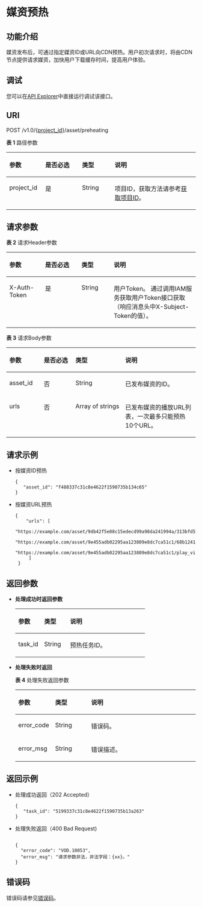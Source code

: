 # 媒资预热<a name="vod_04_0205"></a>

## 功能介绍<a name="zh-cn_topic_0128109936_zh-cn_topic_0127939729_section114814192538"></a>

媒资发布后，可通过指定媒资ID或URL向CDN预热。用户初次请求时，将由CDN节点提供请求媒资，加快用户下载缓存时间，提高用户体验。

## 调试<a name="section342173282111"></a>

您可以在[API Explorer](https://apiexplorer.developer.huaweicloud.com/apiexplorer/doc?product=VOD&api=preheatingAsset)中直接运行调试该接口。

## URI<a name="zh-cn_topic_0128109936_zh-cn_topic_0127939729_section5241024145313"></a>

POST /v1.0/\{[project\_id](获取项目ID.md)\}/asset/preheating

**表 1**  路径参数

<a name="table6869913124919"></a>
<table><thead align="left"><tr id="vod_04_0196_row58691013184917"><th class="cellrowborder" valign="top" width="18.98%" id="mcps1.2.5.1.1"><p id="vod_04_0196_p18869171324920"><a name="vod_04_0196_p18869171324920"></a><a name="vod_04_0196_p18869171324920"></a>参数</p>
</th>
<th class="cellrowborder" valign="top" width="19.400000000000002%" id="mcps1.2.5.1.2"><p id="vod_04_0196_p16174217193312"><a name="vod_04_0196_p16174217193312"></a><a name="vod_04_0196_p16174217193312"></a>是否必选</p>
</th>
<th class="cellrowborder" valign="top" width="17.299999999999997%" id="mcps1.2.5.1.3"><p id="vod_04_0196_p1386920134497"><a name="vod_04_0196_p1386920134497"></a><a name="vod_04_0196_p1386920134497"></a>类型</p>
</th>
<th class="cellrowborder" valign="top" width="44.32%" id="mcps1.2.5.1.4"><p id="vod_04_0196_p1386931394910"><a name="vod_04_0196_p1386931394910"></a><a name="vod_04_0196_p1386931394910"></a>说明</p>
</th>
</tr>
</thead>
<tbody><tr id="vod_04_0196_row1586931374911"><td class="cellrowborder" valign="top" width="18.98%" headers="mcps1.2.5.1.1 "><p id="vod_04_0196_p14253192105011"><a name="vod_04_0196_p14253192105011"></a><a name="vod_04_0196_p14253192105011"></a>project_id</p>
</td>
<td class="cellrowborder" valign="top" width="19.400000000000002%" headers="mcps1.2.5.1.2 "><p id="vod_04_0196_p18172181763318"><a name="vod_04_0196_p18172181763318"></a><a name="vod_04_0196_p18172181763318"></a>是</p>
</td>
<td class="cellrowborder" valign="top" width="17.299999999999997%" headers="mcps1.2.5.1.3 "><p id="vod_04_0196_p62548235018"><a name="vod_04_0196_p62548235018"></a><a name="vod_04_0196_p62548235018"></a>String</p>
</td>
<td class="cellrowborder" valign="top" width="44.32%" headers="mcps1.2.5.1.4 "><p id="vod_04_0196_p0254323500"><a name="vod_04_0196_p0254323500"></a><a name="vod_04_0196_p0254323500"></a>项目ID，获取方法请参考<a href="https://support.huaweicloud.com/usermanual-vod/vod_01_0058.html" target="_blank" rel="noopener noreferrer">获取项目ID</a>。</p>
</td>
</tr>
</tbody>
</table>

## 请求参数<a name="zh-cn_topic_0128109936_zh-cn_topic_0127939729_section7297229175319"></a>

**表 2**  请求Header参数

<a name="HeaderParameter"></a>
<table><thead align="left"><tr id="vod_04_0196_row1359311223199"><th class="cellrowborder" valign="top" width="18.89%" id="mcps1.2.5.1.1"><p id="vod_04_0196_p959302213191"><a name="vod_04_0196_p959302213191"></a><a name="vod_04_0196_p959302213191"></a>参数</p>
</th>
<th class="cellrowborder" valign="top" width="19.23%" id="mcps1.2.5.1.2"><p id="vod_04_0196_p10968335203313"><a name="vod_04_0196_p10968335203313"></a><a name="vod_04_0196_p10968335203313"></a>是否必选</p>
</th>
<th class="cellrowborder" valign="top" width="17.04%" id="mcps1.2.5.1.3"><p id="vod_04_0196_p6594132291914"><a name="vod_04_0196_p6594132291914"></a><a name="vod_04_0196_p6594132291914"></a>类型</p>
</th>
<th class="cellrowborder" valign="top" width="44.84%" id="mcps1.2.5.1.4"><p id="vod_04_0196_p1659492213198"><a name="vod_04_0196_p1659492213198"></a><a name="vod_04_0196_p1659492213198"></a>说明</p>
</th>
</tr>
</thead>
<tbody><tr id="vod_04_0196_row5593132218192"><td class="cellrowborder" valign="top" width="18.89%" headers="mcps1.2.5.1.1 "><p id="vod_04_0196_p959417226199"><a name="vod_04_0196_p959417226199"></a><a name="vod_04_0196_p959417226199"></a>X-Auth-Token</p>
</td>
<td class="cellrowborder" valign="top" width="19.23%" headers="mcps1.2.5.1.2 "><p id="vod_04_0196_p189688351336"><a name="vod_04_0196_p189688351336"></a><a name="vod_04_0196_p189688351336"></a>是</p>
</td>
<td class="cellrowborder" valign="top" width="17.04%" headers="mcps1.2.5.1.3 "><p id="vod_04_0196_p5594132231911"><a name="vod_04_0196_p5594132231911"></a><a name="vod_04_0196_p5594132231911"></a>String</p>
</td>
<td class="cellrowborder" valign="top" width="44.84%" headers="mcps1.2.5.1.4 "><p id="vod_04_0196_p1159416229196"><a name="vod_04_0196_p1159416229196"></a><a name="vod_04_0196_p1159416229196"></a>用户Token。 通过调用IAM服务获取用户Token接口获取（响应消息头中X-Subject-Token的值）。</p>
</td>
</tr>
</tbody>
</table>

**表 3**  请求Body参数

<a name="zh-cn_topic_0128109936_zh-cn_topic_0127939729_table48653720"></a>
<table><thead align="left"><tr id="zh-cn_topic_0128109936_zh-cn_topic_0127939729_row50698484"><th class="cellrowborder" valign="top" width="18.848115188481152%" id="mcps1.2.5.1.1"><p id="zh-cn_topic_0128109936_zh-cn_topic_0127939729_p12936535"><a name="zh-cn_topic_0128109936_zh-cn_topic_0127939729_p12936535"></a><a name="zh-cn_topic_0128109936_zh-cn_topic_0127939729_p12936535"></a>参数</p>
</th>
<th class="cellrowborder" valign="top" width="19.18808119188081%" id="mcps1.2.5.1.2"><p id="p1342512382114"><a name="p1342512382114"></a><a name="p1342512382114"></a>是否必选</p>
</th>
<th class="cellrowborder" valign="top" width="16.90830916908309%" id="mcps1.2.5.1.3"><p id="zh-cn_topic_0128109936_zh-cn_topic_0127939729_p51005947"><a name="zh-cn_topic_0128109936_zh-cn_topic_0127939729_p51005947"></a><a name="zh-cn_topic_0128109936_zh-cn_topic_0127939729_p51005947"></a>类型</p>
</th>
<th class="cellrowborder" valign="top" width="45.055494450554946%" id="mcps1.2.5.1.4"><p id="zh-cn_topic_0128109936_zh-cn_topic_0127939729_p41226423"><a name="zh-cn_topic_0128109936_zh-cn_topic_0127939729_p41226423"></a><a name="zh-cn_topic_0128109936_zh-cn_topic_0127939729_p41226423"></a>说明</p>
</th>
</tr>
</thead>
<tbody><tr id="zh-cn_topic_0128109936_zh-cn_topic_0127939729_row4372186"><td class="cellrowborder" valign="top" width="18.848115188481152%" headers="mcps1.2.5.1.1 "><p id="zh-cn_topic_0128109936_zh-cn_topic_0127939729_p18602825"><a name="zh-cn_topic_0128109936_zh-cn_topic_0127939729_p18602825"></a><a name="zh-cn_topic_0128109936_zh-cn_topic_0127939729_p18602825"></a>asset_id</p>
</td>
<td class="cellrowborder" valign="top" width="19.18808119188081%" headers="mcps1.2.5.1.2 "><p id="p15425113815112"><a name="p15425113815112"></a><a name="p15425113815112"></a>否</p>
</td>
<td class="cellrowborder" valign="top" width="16.90830916908309%" headers="mcps1.2.5.1.3 "><p id="zh-cn_topic_0128109936_zh-cn_topic_0127939729_p49225929"><a name="zh-cn_topic_0128109936_zh-cn_topic_0127939729_p49225929"></a><a name="zh-cn_topic_0128109936_zh-cn_topic_0127939729_p49225929"></a>String</p>
</td>
<td class="cellrowborder" valign="top" width="45.055494450554946%" headers="mcps1.2.5.1.4 "><p id="zh-cn_topic_0128109936_zh-cn_topic_0127939729_p30433889"><a name="zh-cn_topic_0128109936_zh-cn_topic_0127939729_p30433889"></a><a name="zh-cn_topic_0128109936_zh-cn_topic_0127939729_p30433889"></a>已发布媒资的ID。</p>
</td>
</tr>
<tr id="row13242194268"><td class="cellrowborder" valign="top" width="18.848115188481152%" headers="mcps1.2.5.1.1 "><p id="p1124151912262"><a name="p1124151912262"></a><a name="p1124151912262"></a>urls</p>
</td>
<td class="cellrowborder" valign="top" width="19.18808119188081%" headers="mcps1.2.5.1.2 "><p id="p11425938416"><a name="p11425938416"></a><a name="p11425938416"></a>否</p>
</td>
<td class="cellrowborder" valign="top" width="16.90830916908309%" headers="mcps1.2.5.1.3 "><p id="p8242019112610"><a name="p8242019112610"></a><a name="p8242019112610"></a>Array&nbsp;of&nbsp;strings</p>
</td>
<td class="cellrowborder" valign="top" width="45.055494450554946%" headers="mcps1.2.5.1.4 "><p id="p824131902616"><a name="p824131902616"></a><a name="p824131902616"></a>已发布媒资的播放URL列表，一次最多只能预热10个URL。</p>
</td>
</tr>
</tbody>
</table>

## 请求示例<a name="zh-cn_topic_0128109936_zh-cn_topic_0127939729_section1249493515311"></a>

-   按媒资ID预热

    ```
    {
       "asset_id": "f488337c31c8e4622f1590735b134c65"  
    }
    ```

-   按媒资URL预热

    ```
    { 
        "urls": [                    
          "https://example.com/asset/9db42f5e08c15edecd99a98da241994a/313bfd52a75f95ff48e8bf02eca2ab20.flv",    
          "https://example.com/asset/9e455adb02295aa123809e8dc7ca51c1/68b1241af3bf58bcde9914626e07f5af.mp4",      
          "https://example.com/asset/9e455adb02295aa123809e8dc7ca51c1/play_video/68b1241af3bf58bcde9914626e07f5af_H.264_480X270_HEAACV1_300.mp4" 
         ]  
     }
    ```


## 返回参数<a name="zh-cn_topic_0128109936_zh-cn_topic_0127939729_section162761640105314"></a>

-   **处理成功时返回参数**

    <a name="table264515405256"></a>
    <table><thead align="left"><tr id="row126457406259"><th class="cellrowborder" valign="top" width="20%" id="mcps1.1.4.1.1"><p id="p11645194042512"><a name="p11645194042512"></a><a name="p11645194042512"></a>参数</p>
    </th>
    <th class="cellrowborder" valign="top" width="20%" id="mcps1.1.4.1.2"><p id="p564574052514"><a name="p564574052514"></a><a name="p564574052514"></a>类型</p>
    </th>
    <th class="cellrowborder" valign="top" width="60%" id="mcps1.1.4.1.3"><p id="p9645194002519"><a name="p9645194002519"></a><a name="p9645194002519"></a>说明</p>
    </th>
    </tr>
    </thead>
    <tbody><tr id="row1266064019252"><td class="cellrowborder" valign="top" width="20%" headers="mcps1.1.4.1.1 "><p id="p20660144092516"><a name="p20660144092516"></a><a name="p20660144092516"></a>task_id</p>
    </td>
    <td class="cellrowborder" valign="top" width="20%" headers="mcps1.1.4.1.2 "><p id="p15739959201617"><a name="p15739959201617"></a><a name="p15739959201617"></a>String</p>
    </td>
    <td class="cellrowborder" valign="top" width="60%" headers="mcps1.1.4.1.3 "><p id="p10660124082518"><a name="p10660124082518"></a><a name="p10660124082518"></a>预热任务ID。</p>
    </td>
    </tr>
    </tbody>
    </table>

-   **处理失败时返回**

    **表 4**  处理失败返回参数

    <a name="table64701053171711"></a>
    <table><thead align="left"><tr id="row5469115311175"><th class="cellrowborder" valign="top" width="20%" id="mcps1.2.4.1.1"><p id="p94691753151720"><a name="p94691753151720"></a><a name="p94691753151720"></a>参数</p>
    </th>
    <th class="cellrowborder" valign="top" width="20%" id="mcps1.2.4.1.2"><p id="p946995391713"><a name="p946995391713"></a><a name="p946995391713"></a>类型</p>
    </th>
    <th class="cellrowborder" valign="top" width="60%" id="mcps1.2.4.1.3"><p id="p154691353151718"><a name="p154691353151718"></a><a name="p154691353151718"></a>说明</p>
    </th>
    </tr>
    </thead>
    <tbody><tr id="row1047017536178"><td class="cellrowborder" valign="top" width="20%" headers="mcps1.2.4.1.1 "><p id="p346945311172"><a name="p346945311172"></a><a name="p346945311172"></a>error_code</p>
    </td>
    <td class="cellrowborder" valign="top" width="20%" headers="mcps1.2.4.1.2 "><p id="p2470653141714"><a name="p2470653141714"></a><a name="p2470653141714"></a>String</p>
    </td>
    <td class="cellrowborder" valign="top" width="60%" headers="mcps1.2.4.1.3 "><p id="p7470653151719"><a name="p7470653151719"></a><a name="p7470653151719"></a>错误码。</p>
    </td>
    </tr>
    <tr id="row64702053141720"><td class="cellrowborder" valign="top" width="20%" headers="mcps1.2.4.1.1 "><p id="p9470155318174"><a name="p9470155318174"></a><a name="p9470155318174"></a>error_msg</p>
    </td>
    <td class="cellrowborder" valign="top" width="20%" headers="mcps1.2.4.1.2 "><p id="p347010539174"><a name="p347010539174"></a><a name="p347010539174"></a>String</p>
    </td>
    <td class="cellrowborder" valign="top" width="60%" headers="mcps1.2.4.1.3 "><p id="p1047085391712"><a name="p1047085391712"></a><a name="p1047085391712"></a>错误描述。</p>
    </td>
    </tr>
    </tbody>
    </table>


## 返回示例<a name="zh-cn_topic_0128109936_zh-cn_topic_0127939729_section1164111461532"></a>

-   处理成功返回（202 Accepted）

    ```
    {
       "task_id": "5199337c31c8e4622f1590735b13a263"  
    }
    ```

-   处理失败返回（400 Bad Request\)

    ```
     
    {
      "error_code": "VOD.10053",
      "error_msg": "请求参数非法，非法字段：{xx}。"
    }
    ```


## 错误码<a name="section569214377267"></a>

错误码请参见[错误码](错误码.md)。

